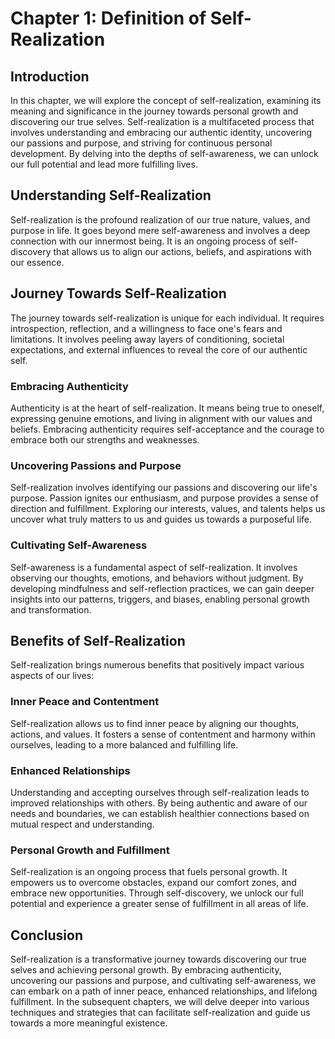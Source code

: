 Chapter 1: Definition of Self-Realization
=========================================

Introduction
------------

In this chapter, we will explore the concept of self-realization, examining its meaning and significance in the journey towards personal growth and discovering our true selves. Self-realization is a multifaceted process that involves understanding and embracing our authentic identity, uncovering our passions and purpose, and striving for continuous personal development. By delving into the depths of self-awareness, we can unlock our full potential and lead more fulfilling lives.

Understanding Self-Realization
------------------------------

Self-realization is the profound realization of our true nature, values, and purpose in life. It goes beyond mere self-awareness and involves a deep connection with our innermost being. It is an ongoing process of self-discovery that allows us to align our actions, beliefs, and aspirations with our essence.

Journey Towards Self-Realization
--------------------------------

The journey towards self-realization is unique for each individual. It requires introspection, reflection, and a willingness to face one's fears and limitations. It involves peeling away layers of conditioning, societal expectations, and external influences to reveal the core of our authentic self.

### Embracing Authenticity

Authenticity is at the heart of self-realization. It means being true to oneself, expressing genuine emotions, and living in alignment with our values and beliefs. Embracing authenticity requires self-acceptance and the courage to embrace both our strengths and weaknesses.

### Uncovering Passions and Purpose

Self-realization involves identifying our passions and discovering our life's purpose. Passion ignites our enthusiasm, and purpose provides a sense of direction and fulfillment. Exploring our interests, values, and talents helps us uncover what truly matters to us and guides us towards a purposeful life.

### Cultivating Self-Awareness

Self-awareness is a fundamental aspect of self-realization. It involves observing our thoughts, emotions, and behaviors without judgment. By developing mindfulness and self-reflection practices, we can gain deeper insights into our patterns, triggers, and biases, enabling personal growth and transformation.

Benefits of Self-Realization
----------------------------

Self-realization brings numerous benefits that positively impact various aspects of our lives:

### Inner Peace and Contentment

Self-realization allows us to find inner peace by aligning our thoughts, actions, and values. It fosters a sense of contentment and harmony within ourselves, leading to a more balanced and fulfilling life.

### Enhanced Relationships

Understanding and accepting ourselves through self-realization leads to improved relationships with others. By being authentic and aware of our needs and boundaries, we can establish healthier connections based on mutual respect and understanding.

### Personal Growth and Fulfillment

Self-realization is an ongoing process that fuels personal growth. It empowers us to overcome obstacles, expand our comfort zones, and embrace new opportunities. Through self-discovery, we unlock our full potential and experience a greater sense of fulfillment in all areas of life.

Conclusion
----------

Self-realization is a transformative journey towards discovering our true selves and achieving personal growth. By embracing authenticity, uncovering our passions and purpose, and cultivating self-awareness, we can embark on a path of inner peace, enhanced relationships, and lifelong fulfillment. In the subsequent chapters, we will delve deeper into various techniques and strategies that can facilitate self-realization and guide us towards a more meaningful existence.
